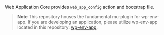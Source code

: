 Web Application Core provides `web_app_config` action and bootstrap file.

> **Note**
> This repository houses the fundamental mu-plugin for wp-env-app. If you are developing an application, please utilize wp-env-app located in this repository: [wp-env-app](https://github.com/devuri/wp-env-app).
